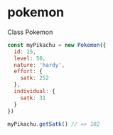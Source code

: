 # pokemon

Class Pokemon

```javascript
const myPikachu = new Pokemon({
  id: 25,
  level: 50,
  nature: 'hardy',
  effort: {
    satk: 252
  },
  individual: {
    satk: 31
  }
})

myPikachu.getSatk() // => 102

```
